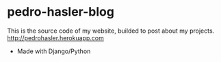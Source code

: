 # pedro-hasler-blog
This is the source code of my website, builded to post about my projects.
http://pedrohasler.herokuapp.com
- Made with Django/Python
